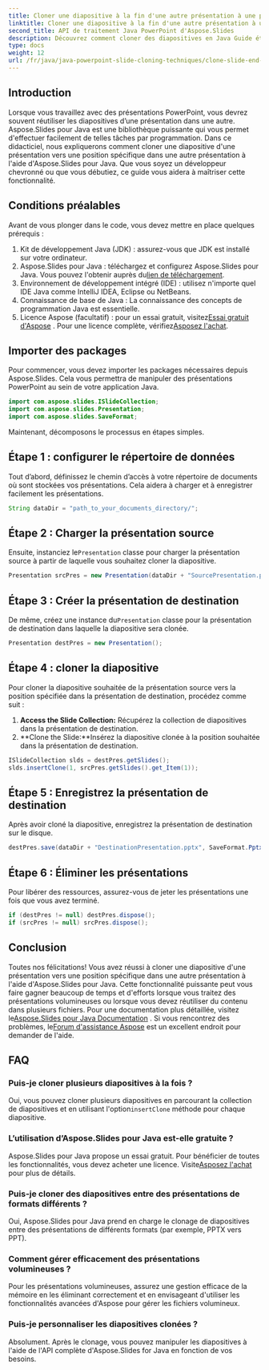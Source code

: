 ```yaml
---
title: Cloner une diapositive à la fin d'une autre présentation à une position spécifique
linktitle: Cloner une diapositive à la fin d'une autre présentation à une position spécifique
second_title: API de traitement Java PowerPoint d'Aspose.Slides
description: Découvrez comment cloner des diapositives en Java Guide étape par étape sur l'utilisation d'Aspose.Slides pour Java pour cloner des diapositives d'une présentation PowerPoint à une autre.
type: docs
weight: 12
url: /fr/java/java-powerpoint-slide-cloning-techniques/clone-slide-end-another-specific-position-powerpoint/
---
```

## Introduction
Lorsque vous travaillez avec des présentations PowerPoint, vous devrez souvent réutiliser les diapositives d’une présentation dans une autre. Aspose.Slides pour Java est une bibliothèque puissante qui vous permet d'effectuer facilement de telles tâches par programmation. Dans ce didacticiel, nous expliquerons comment cloner une diapositive d'une présentation vers une position spécifique dans une autre présentation à l'aide d'Aspose.Slides pour Java. Que vous soyez un développeur chevronné ou que vous débutiez, ce guide vous aidera à maîtriser cette fonctionnalité.
## Conditions préalables
Avant de vous plonger dans le code, vous devez mettre en place quelques prérequis :
1. Kit de développement Java (JDK) : assurez-vous que JDK est installé sur votre ordinateur.
2.  Aspose.Slides pour Java : téléchargez et configurez Aspose.Slides pour Java. Vous pouvez l'obtenir auprès du[lien de téléchargement](https://releases.aspose.com/slides/java/).
3. Environnement de développement intégré (IDE) : utilisez n'importe quel IDE Java comme IntelliJ IDEA, Eclipse ou NetBeans.
4. Connaissance de base de Java : La connaissance des concepts de programmation Java est essentielle.
5.  Licence Aspose (facultatif) : pour un essai gratuit, visitez[Essai gratuit d'Aspose](https://releases.aspose.com/) . Pour une licence complète, vérifiez[Asposez l'achat](https://purchase.aspose.com/buy).
## Importer des packages
Pour commencer, vous devez importer les packages nécessaires depuis Aspose.Slides. Cela vous permettra de manipuler des présentations PowerPoint au sein de votre application Java.
```java
import com.aspose.slides.ISlideCollection;
import com.aspose.slides.Presentation;
import com.aspose.slides.SaveFormat;

```

Maintenant, décomposons le processus en étapes simples.
## Étape 1 : configurer le répertoire de données
Tout d’abord, définissez le chemin d’accès à votre répertoire de documents où sont stockées vos présentations. Cela aidera à charger et à enregistrer facilement les présentations.
```java
String dataDir = "path_to_your_documents_directory/";
```
## Étape 2 : Charger la présentation source
 Ensuite, instanciez le`Presentation` classe pour charger la présentation source à partir de laquelle vous souhaitez cloner la diapositive.
```java
Presentation srcPres = new Presentation(dataDir + "SourcePresentation.pptx");
```
## Étape 3 : Créer la présentation de destination
 De même, créez une instance du`Presentation` classe pour la présentation de destination dans laquelle la diapositive sera clonée.
```java
Presentation destPres = new Presentation();
```
## Étape 4 : cloner la diapositive
Pour cloner la diapositive souhaitée de la présentation source vers la position spécifiée dans la présentation de destination, procédez comme suit :
1. **Access the Slide Collection:** Récupérez la collection de diapositives dans la présentation de destination.
2. **Clone the Slide:**Insérez la diapositive clonée à la position souhaitée dans la présentation de destination.
```java
ISlideCollection slds = destPres.getSlides();
slds.insertClone(1, srcPres.getSlides().get_Item(1));
```
## Étape 5 : Enregistrez la présentation de destination
Après avoir cloné la diapositive, enregistrez la présentation de destination sur le disque.
```java
destPres.save(dataDir + "DestinationPresentation.pptx", SaveFormat.Pptx);
```
## Étape 6 : Éliminer les présentations
Pour libérer des ressources, assurez-vous de jeter les présentations une fois que vous avez terminé.
```java
if (destPres != null) destPres.dispose();
if (srcPres != null) srcPres.dispose();
```

## Conclusion
Toutes nos félicitations! Vous avez réussi à cloner une diapositive d'une présentation vers une position spécifique dans une autre présentation à l'aide d'Aspose.Slides pour Java. Cette fonctionnalité puissante peut vous faire gagner beaucoup de temps et d'efforts lorsque vous traitez des présentations volumineuses ou lorsque vous devez réutiliser du contenu dans plusieurs fichiers.
 Pour une documentation plus détaillée, visitez le[Aspose.Slides pour Java Documentation](https://reference.aspose.com/slides/java/) . Si vous rencontrez des problèmes, le[Forum d'assistance Aspose](https://forum.aspose.com/c/slides/11) est un excellent endroit pour demander de l'aide.
## FAQ
### Puis-je cloner plusieurs diapositives à la fois ?
 Oui, vous pouvez cloner plusieurs diapositives en parcourant la collection de diapositives et en utilisant l'option`insertClone` méthode pour chaque diapositive.
### L’utilisation d’Aspose.Slides pour Java est-elle gratuite ?
Aspose.Slides pour Java propose un essai gratuit. Pour bénéficier de toutes les fonctionnalités, vous devez acheter une licence. Visite[Asposez l'achat](https://purchase.aspose.com/buy) pour plus de détails.
### Puis-je cloner des diapositives entre des présentations de formats différents ?
Oui, Aspose.Slides pour Java prend en charge le clonage de diapositives entre des présentations de différents formats (par exemple, PPTX vers PPT).
### Comment gérer efficacement des présentations volumineuses ?
Pour les présentations volumineuses, assurez une gestion efficace de la mémoire en les éliminant correctement et en envisageant d'utiliser les fonctionnalités avancées d'Aspose pour gérer les fichiers volumineux.
### Puis-je personnaliser les diapositives clonées ?
Absolument. Après le clonage, vous pouvez manipuler les diapositives à l'aide de l'API complète d'Aspose.Slides for Java en fonction de vos besoins.